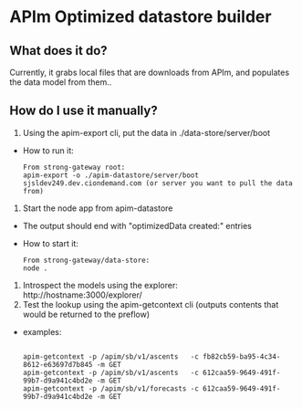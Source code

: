 # APIm Optimized datastore builder

## What does it do?
Currently, it grabs local files that are downloads from APIm, and populates the data model from them..

## How do I use it manually?

1. Using the apim-export cli, put the data in ./data-store/server/boot
  - How to run it:
  
    ```
    From strong-gateway root:
    apim-export -o ./apim-datastore/server/boot sjsldev249.dev.ciondemand.com (or server you want to pull the data from)
    ```
1. Start the node app from apim-datastore
  - The output should end with "optimizedData created:" entries
  - How to start it:
  
    ```
    From strong-gateway/data-store:
    node .
    ```
1. Introspect the models using the explorer: http://hostname:3000/explorer/
1. Test the lookup using the apim-getcontext cli (outputs contents that would be returned to the preflow)
  - examples:
    ```
    
    apim-getcontext -p /apim/sb/v1/ascents   -c fb82cb59-ba95-4c34-8612-e63697d7b845 -m GET
    apim-getcontext -p /apim/sb/v1/ascents   -c 612caa59-9649-491f-99b7-d9a941c4bd2e -m GET
    apim-getcontext -p /apim/sb/v1/forecasts -c 612caa59-9649-491f-99b7-d9a941c4bd2e -m GET
    ```
